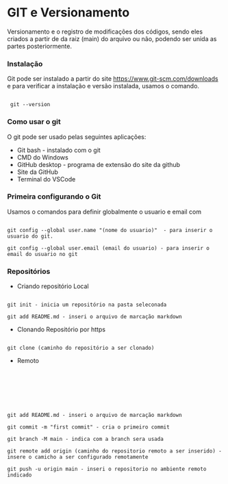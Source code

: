 # GIT e Versionamento 

Versionamento e o registro de modificações dos códigos, sendo eles criados a partir de da raiz (main) do arquivo ou não, podendo ser unida as partes posteriormente. 

### Instalação 

Git pode ser instalado a partir do site https://www.git-scm.com/downloads e para verificar a instalação e versão instalada, usamos o comando.

```

 git --version

```

### Como usar o git

O git pode ser usado pelas seguintes aplicações:

* Git bash - instalado com o git
* CMD do Windows
* GitHub desktop - programa de extensão do site da github
* Site da GitHub 
* Terminal do VSCode


### Primeira configurando o Git

Usamos o comandos para definir globalmente o usuario e email com 

```

git config --global user.name "(nome do usuario)"  - para inserir o usuario do git.

git config --global user.email (email do usuario) - para inserir o email do usuario no git

```

### Repositórios

* Criando repositório Local

```

git init - inicia um repositório na pasta seleconada

git add README.md - inseri o arquivo de marcação markdown

```

* Clonando Repositório por https

```

git clone (caminho do repositório a ser clonado)

```
* Remoto 

```







git add README.md - inseri o arquivo de marcação markdown

git commit -m "first commit" - cria o primeiro commit

git branch -M main - indica com a branch sera usada

git remote add origin (caminho do repositorio remoto a ser inserido) - insere o camicho a ser configurado remotamente

git push -u origin main - inseri o repositorio no ambiente remoto indicado


